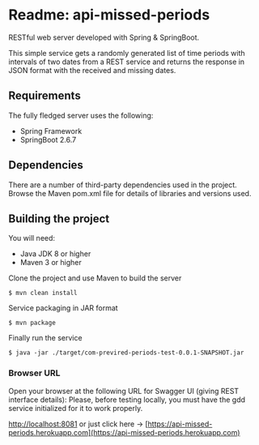 # Readme: api-missed-periods
RESTful web server developed with Spring & SpringBoot.

This simple service gets a randomly generated list of time periods with intervals of two dates from a REST service and returns the response in JSON format with the received and missing dates.



## Requirements

The fully fledged server uses the following:

* Spring Framework
* SpringBoot 2.6.7

## Dependencies
There are a number of third-party dependencies used in the project. Browse the Maven pom.xml file for details of libraries and versions used.

## Building the project
You will need:

*	Java JDK 8 or higher
*	Maven 3 or higher

Clone the project and use Maven to build the server

	$ mvn clean install
Service packaging in JAR format

	$ mvn package
Finally run the service

	$ java -jar ./target/com-previred-periods-test-0.0.1-SNAPSHOT.jar
	
### Browser URL
Open your browser at the following URL for Swagger UI (giving REST interface details):
Please, before testing locally, you must have the gdd service initialized for it to work properly.


[http://localhost:8081](http://localhost:8081) or just click here -> [https://api-missed-periods.herokuapp.com](https://api-missed-periods.herokuapp.com)